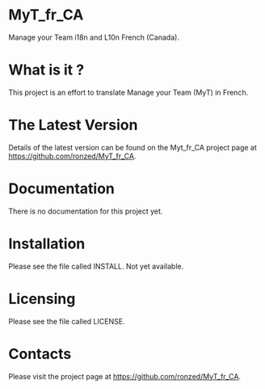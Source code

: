 # MyT_fr_CA
  Manage your Team i18n and L10n French (Canada).

# What is it ?
  This project is an effort to translate Manage your Team (MyT)
  in French.

# The Latest Version
  Details of the latest version can be found on the Myt_fr_CA
  project page at https://github.com/ronzed/MyT_fr_CA.

# Documentation

  There is no documentation for this project yet.

# Installation

  Please see the file called INSTALL. Not yet available.

# Licensing

  Please see the file called LICENSE.

# Contacts
  Please visit the project page at https://github.com/ronzed/MyT_fr_CA.
